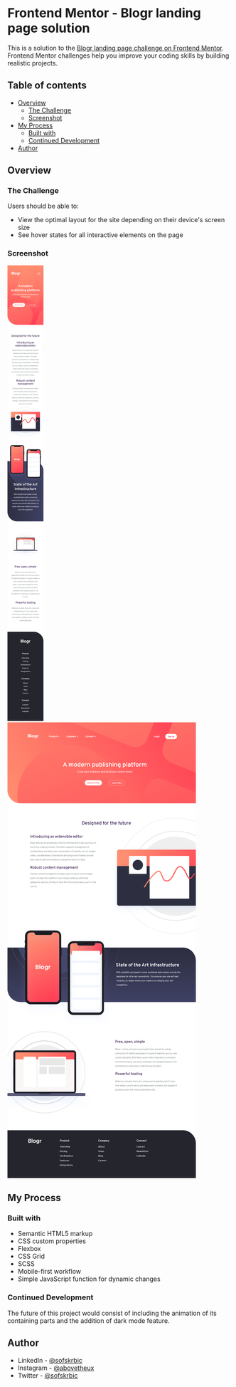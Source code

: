 # Frontend Mentor - Blogr landing page solution

This is a solution to the [Blogr landing page challenge on Frontend Mentor](https://www.frontendmentor.io/challenges/blogr-landing-page-EX2RLAApP). Frontend Mentor challenges help you improve your coding skills by building realistic projects. 

## Table of contents

- [Overview](#overview)
  - [The Challenge](#the-challenge)
  - [Screenshot](#screenshot)
- [My Process](#my-process)
  - [Built with](#built-with)
  - [Continued Development](#continued-development)
- [Author](#author)


## Overview

### The Challenge

Users should be able to:

- View the optimal layout for the site depending on their device's screen size
- See hover states for all interactive elements on the page

### Screenshot

![](./Screenshots/mobile-ss.png)
![](./Screenshots/desktop-ss.png)


## My Process

### Built with

- Semantic HTML5 markup
- CSS custom properties
- Flexbox
- CSS Grid
- SCSS
- Mobile-first workflow
- Simple JavaScript function for dynamic changes

### Continued Development

The future of this project would consist of including the animation of its containing parts and the addition of dark mode feature.


## Author

- LinkedIn - [@sofskrbic](https://www.linkedin.com/in/sofijaskrbic/)
- Instagram - [@abovetheux](https://www.instagram.com/abovetheux)
- Twitter - [@sofskrbic](https://www.twitter.com/sofskrbic)
